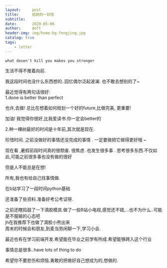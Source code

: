 ```yaml
---
layout:     post
title:      给她的一封信
subtitle:  
date:       2020-05-08
author:     deft
header-img: img/home-bg-fengjing.jpg
catalog: true
tags:
    - letter
---
```


`what dosen't kill you makes you stronger`  

生活不得不推着向前.

我这段时间也没什么东西想的..回忆偶尔泛起波澜.  也不敢去想别的了~

最近觉得有两句话很好:  
1.done is better than perfect  

也许,去做! 总比在想着如何规划一个好的future,比做完美, 更重要!  

加油! 我觉得你很好,比我爱读书.你一定会better的

2.种一棵树最好的时间是十年前,其次就是现在.  

珍惜时间. 之前没做好的事情还没完成的事情 . 一定要做把它做得更好哦  ~


现在看 ,暑假前段时间真的很颓废. 很焦虑 .也发生很多事 . 思考很多东西.不仅如此,可能之前很多事也没有做的很好   

但是人不能总是在想!  

所有,我也有给自己找事情做.  

在b站学习了一段时间python基础

还准备了些资料.准备好考公考证呀.  

之前还瞎捣鼓了一下滴胶模具.做了一些B站小电视,感觉还不错,...也不为什么..可能是不服输的心态吧  
jh在我推荐下也做了滴胶小熊出来  
周末的时候会和朋友,到麦当劳闲聊一下,学习小会.  

最近也有在学习前端开发.希望能在毕业之前学有所成.希望能够跨入这个行业  

事情总是很多..have lots of thing to do  

希望你不要悲伤和烦恼.勇敢的把做好自己想成为的,想做的.

